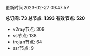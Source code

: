 更新时间2023-02-27 09:47:57

**总订阅: 73**
**总节点: 1393**
**有效节点: 520**
- v2ray节点: 309
- ss节点: 138
- trojan节点: 64
- ssr节点: 9
